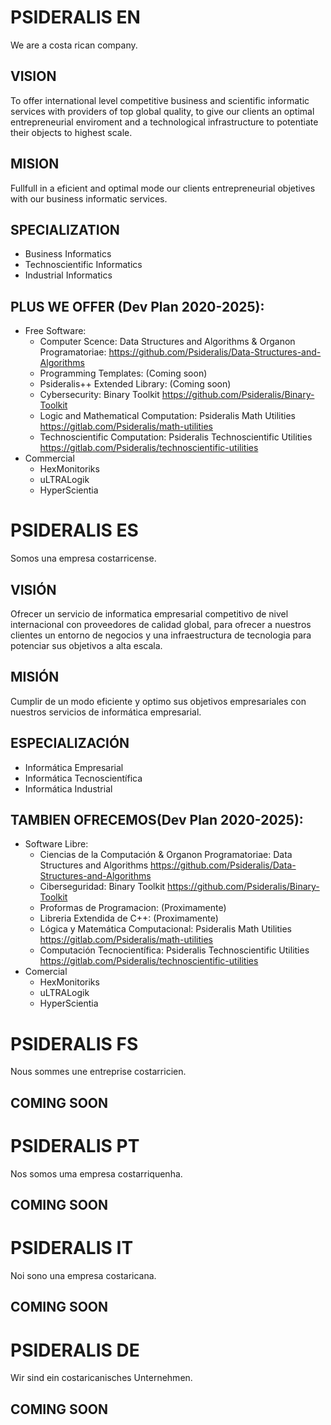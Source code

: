 
# PSIDERALIS EN

We are a costa rican company.

## VISION

To offer international level competitive business and scientific informatic services with providers of top global quality, to give our clients an optimal entrepreneurial enviroment and a technological infrastructure to potentiate their objects to highest scale.

## MISION

Fullfull in a eficient and optimal mode our clients entrepreneurial objetives with our business informatic services.

## SPECIALIZATION
  - Business Informatics
  - Technoscientific Informatics
  - Industrial Informatics
   
## PLUS WE OFFER (Dev Plan 2020-2025):
  - Free Software:
    - Computer Scence: Data Structures and Algorithms & Organon Programatoriae: https://github.com/Psideralis/Data-Structures-and-Algorithms
    - Programming Templates: (Coming soon)
    - Psideralis++ Extended Library: (Coming soon)
    - Cybersecurity: Binary Toolkit https://github.com/Psideralis/Binary-Toolkit
    - Logic and Mathematical Computation: Psideralis Math Utilities https://gitlab.com/Psideralis/math-utilities
    - Technoscientific Computation: Psideralis Technoscientific Utilities https://gitlab.com/Psideralis/technoscientific-utilities
  - Commercial
    - HexMonitoriks
    - uLTRALogik
    - HyperScientia
   
# PSIDERALIS ES

Somos una empresa costarricense.

## VISIÓN

Ofrecer un servicio de informatica empresarial competitivo de nivel internacional con proveedores de calidad global, para ofrecer a nuestros clientes un entorno de negocios y una infraestructura de tecnologia para potenciar sus objetivos a alta escala.

## MISIÓN

Cumplir de un modo eficiente y optimo sus objetivos empresariales con nuestros servicios de informática empresarial.

## ESPECIALIZACIÓN
  - Informática Empresarial
  - Informática Tecnoscientífica
  - Informática Industrial
   
## TAMBIEN OFRECEMOS(Dev Plan 2020-2025):
  - Software Libre:
    - Ciencias de la Computación & Organon Programatoriae: Data Structures and Algorithms https://github.com/Psideralis/Data-Structures-and-Algorithms
    - Ciberseguridad: Binary Toolkit https://github.com/Psideralis/Binary-Toolkit
    - Proformas de Programacion: (Proximamente)
    - Libreria Extendida de C++: (Proximamente)
    - Lógica y Matemática Computacional:  Psideralis Math Utilities https://gitlab.com/Psideralis/math-utilities
    - Computación Tecnocientífica:  Psideralis Technoscientific Utilities https://gitlab.com/Psideralis/technoscientific-utilities
  - Comercial
    - HexMonitoriks
    - uLTRALogik
    - HyperScientia
    
# PSIDERALIS FS

Nous sommes une entreprise costarricien.

## COMING SOON

# PSIDERALIS PT

Nos somos uma empresa costarriquenha.

## COMING SOON


# PSIDERALIS IT

Noi sono una empresa costaricana.

## COMING SOON


# PSIDERALIS DE

Wir sind ein costaricanisches Unternehmen.

## COMING SOON
